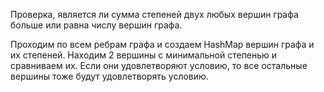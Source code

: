 Проверка, является ли сумма степеней двух любых вершин графа больше или равна числу вершин графа.

Проходим по всем ребрам графа и создаем HashMap вершин графа и их степеней.
Находим 2 вершины с минимальной степенью и сравниваем их. Если они удовлетворяют условию, то все остальные вершины тоже будут удовлетворять условию.